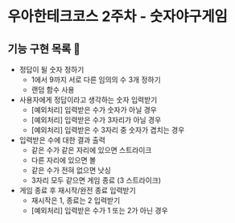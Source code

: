 # 우아한테크코스 2주차 - 숫자야구게임
## 기능 구현 목록 📝

- 정답이 될 숫자 정하기
  - 1에서 9까지 서로 다른 임의의 수 3개 정하기 
  - 랜덤 함수 사용
- 사용자에게 정답이라고 생각하는 숫자 입력받기
  - [예외처리] 입력받은 수가 숫자가 아닐 경우
  - [예외처리] 입력받은 수가 3자리가 아닐 경우
  - [예외처리] 입력받은 수 3자리 중 숫자가 겹치는 경우
- 입력받은 수에 대한 결과 출력
  - 같은 수가 같은 자리에 있으면 스트라이크
  - 다른 자리에 있으면 볼
  - 같은 수가 전혀 없으면 낫싱
  - 3자리 모두 같으면 게임 종료 (3 스트라이크)
- 게임 종료 후 재시작/완전 종료 입력받기
  - 재시작은 1, 종료는 2 입력받기
  - [예외처리] 입력받은 수가 1 또는 2가 아닌 경우
